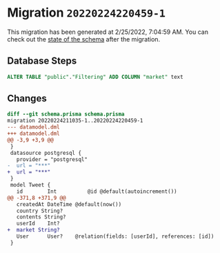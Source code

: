 # Migration `20220224220459-1`

This migration has been generated at 2/25/2022, 7:04:59 AM.
You can check out the [state of the schema](./schema.prisma) after the migration.

## Database Steps

```sql
ALTER TABLE "public"."Filtering" ADD COLUMN "market" text   
```

## Changes

```diff
diff --git schema.prisma schema.prisma
migration 20220224211035-1..20220224220459-1
--- datamodel.dml
+++ datamodel.dml
@@ -3,9 +3,9 @@
 }
 datasource postgresql {
   provider = "postgresql"
-  url = "***"
+  url = "***"
 }
 model Tweet {
   id        Int          @id @default(autoincrement())
@@ -371,8 +371,9 @@
   createdAt DateTime @default(now())
   country String?
   contents String?
   userId    Int?     
+  market String?
   User      User?    @relation(fields: [userId], references: [id])
 }
```



